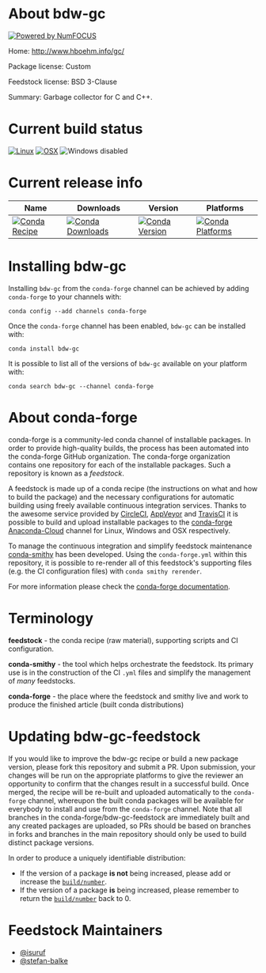 About bdw-gc
============

[![Powered by NumFOCUS](https://img.shields.io/badge/powered%20by-NumFOCUS-orange.svg?style=flat&colorA=E1523D&colorB=007D8A)](http://numfocus.org)

Home: http://www.hboehm.info/gc/

Package license: Custom

Feedstock license: BSD 3-Clause

Summary: Garbage collector for C and C++.



Current build status
====================

[![Linux](https://img.shields.io/circleci/project/github/conda-forge/bdw-gc-feedstock/master.svg?label=Linux)](https://circleci.com/gh/conda-forge/bdw-gc-feedstock)
[![OSX](https://img.shields.io/travis/conda-forge/bdw-gc-feedstock/master.svg?label=macOS)](https://travis-ci.org/conda-forge/bdw-gc-feedstock)
![Windows disabled](https://img.shields.io/badge/Windows-disabled-lightgrey.svg)

Current release info
====================

| Name | Downloads | Version | Platforms |
| --- | --- | --- | --- |
| [![Conda Recipe](https://img.shields.io/badge/recipe-bdw--gc-green.svg)](https://anaconda.org/conda-forge/bdw-gc) | [![Conda Downloads](https://img.shields.io/conda/dn/conda-forge/bdw-gc.svg)](https://anaconda.org/conda-forge/bdw-gc) | [![Conda Version](https://img.shields.io/conda/vn/conda-forge/bdw-gc.svg)](https://anaconda.org/conda-forge/bdw-gc) | [![Conda Platforms](https://img.shields.io/conda/pn/conda-forge/bdw-gc.svg)](https://anaconda.org/conda-forge/bdw-gc) |

Installing bdw-gc
=================

Installing `bdw-gc` from the `conda-forge` channel can be achieved by adding `conda-forge` to your channels with:

```
conda config --add channels conda-forge
```

Once the `conda-forge` channel has been enabled, `bdw-gc` can be installed with:

```
conda install bdw-gc
```

It is possible to list all of the versions of `bdw-gc` available on your platform with:

```
conda search bdw-gc --channel conda-forge
```


About conda-forge
=================

conda-forge is a community-led conda channel of installable packages.
In order to provide high-quality builds, the process has been automated into the
conda-forge GitHub organization. The conda-forge organization contains one repository
for each of the installable packages. Such a repository is known as a *feedstock*.

A feedstock is made up of a conda recipe (the instructions on what and how to build
the package) and the necessary configurations for automatic building using freely
available continuous integration services. Thanks to the awesome service provided by
[CircleCI](https://circleci.com/), [AppVeyor](https://www.appveyor.com/)
and [TravisCI](https://travis-ci.org/) it is possible to build and upload installable
packages to the [conda-forge](https://anaconda.org/conda-forge)
[Anaconda-Cloud](https://anaconda.org/) channel for Linux, Windows and OSX respectively.

To manage the continuous integration and simplify feedstock maintenance
[conda-smithy](https://github.com/conda-forge/conda-smithy) has been developed.
Using the ``conda-forge.yml`` within this repository, it is possible to re-render all of
this feedstock's supporting files (e.g. the CI configuration files) with ``conda smithy rerender``.

For more information please check the [conda-forge documentation](https://conda-forge.org/docs/).

Terminology
===========

**feedstock** - the conda recipe (raw material), supporting scripts and CI configuration.

**conda-smithy** - the tool which helps orchestrate the feedstock.
                   Its primary use is in the construction of the CI ``.yml`` files
                   and simplify the management of *many* feedstocks.

**conda-forge** - the place where the feedstock and smithy live and work to
                  produce the finished article (built conda distributions)


Updating bdw-gc-feedstock
=========================

If you would like to improve the bdw-gc recipe or build a new
package version, please fork this repository and submit a PR. Upon submission,
your changes will be run on the appropriate platforms to give the reviewer an
opportunity to confirm that the changes result in a successful build. Once
merged, the recipe will be re-built and uploaded automatically to the
`conda-forge` channel, whereupon the built conda packages will be available for
everybody to install and use from the `conda-forge` channel.
Note that all branches in the conda-forge/bdw-gc-feedstock are
immediately built and any created packages are uploaded, so PRs should be based
on branches in forks and branches in the main repository should only be used to
build distinct package versions.

In order to produce a uniquely identifiable distribution:
 * If the version of a package **is not** being increased, please add or increase
   the [``build/number``](https://conda.io/docs/user-guide/tasks/build-packages/define-metadata.html#build-number-and-string).
 * If the version of a package **is** being increased, please remember to return
   the [``build/number``](https://conda.io/docs/user-guide/tasks/build-packages/define-metadata.html#build-number-and-string)
   back to 0.

Feedstock Maintainers
=====================

* [@isuruf](https://github.com/isuruf/)
* [@stefan-balke](https://github.com/stefan-balke/)

